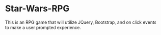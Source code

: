 # Star-Wars-RPG
This is an RPG game that will utilize JQuery, Bootstrap, and on click events to make a user prompted experience.
